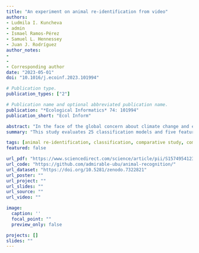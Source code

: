 ```yaml
---
title: "An experiment on animal re-identification from video"
authors:
- Ludmila I. Kuncheva
- admin
- Ismael Ramos-Pérez
- Samuel L. Hennessey
- Juan J. Rodríguez
author_notes: 
-
-
- Corresponding author
date: "2023-05-01"
doi: "10.1016/j.ecoinf.2023.101994"

# Publication type.
publication_types: ["2"]

# Publication name and optional abbreviated publication name.
publication: "*Ecological Informatics* 74: 101994"
publication_short: "Ecol Inform"

abstract: "In the face of the global concern about climate change and endangered ecosystems, monitoring individual animals is of paramount importance. Computer vision methods for animal recognition and re-identification from video or image collections are a modern alternative to more traditional but intrusive methods such as tagging or branding. While there are many studies reporting results on various animal re-identification databases, there is a notable lack of comparative studies between different classification methods. In this paper we offer a comparison of 25 classification methods including linear, non-linear and ensemble models, as well as deep learning networks. Since the animal databases are vastly different in characteristics and difficulty, we propose an experimental protocol that can be applied to a chosen data collections. We use a publicly available database of five video clips, each containing multiple identities (9 to 27), where the animals are typically present as a group in each video frame. Our experiment involves five data representations: colour, shape, texture, and two feature spaces extracted by deep learning. In our experiments, simpler models (linear classifiers) and just colour feature space gave the best classification accuracy, demonstrating the importance of running a comparative study before resorting to complex, time-consuming, and potentially less robust methods."
summary: "This study evaluates 25 classification models and five feature extraction techniques—including deep learning and traditional methods—for animal re-identification using annotated video datasets. Surprisingly, simple linear classifiers like Linear Discriminant Analysis (LDA) combined with basic RGB colour features outperformed deep learning models, highlighting the importance of comparative testing and the potential effectiveness of simpler approaches in complex, real-world scenarios."

tags: [animal re-identification, classification, comparative study, computer vision, convolutional networks, ensemble learning, restricted set classification]
featured: false

url_pdf: "https://www.sciencedirect.com/science/article/pii/S1574954123000237/pdfft?md5=f2287cd1bbdd38fd5a65a061c097d16e&pid=1-s2.0-S1574954123000237-main.pdf"
url_code: "https://github.com/admirable-ubu/animal-recognition/"
url_dataset: "https://doi.org/10.5281/zenodo.7322821"
url_poster: ""
url_project: ""
url_slides: ""
url_source: ""
url_video: ""

image:
  caption: ''
  focal_point: ""
  preview_only: false

projects: []
slides: ""
---
```

